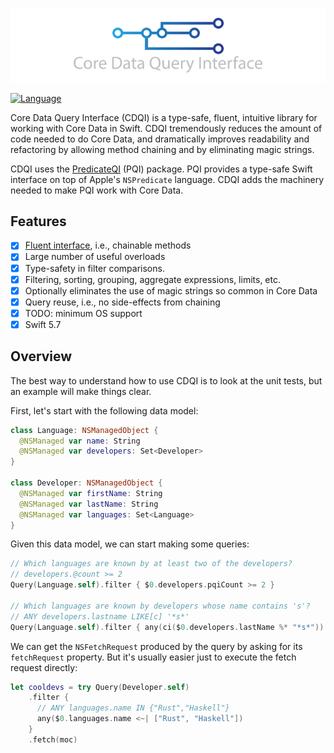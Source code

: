 ![CoreDataQueryInterface](CoreDataQueryInterface.png)

[![Language](https://img.shields.io/badge/Swift-5.7-blue.svg)](http://swift.org)

Core Data Query Interface (CDQI) is a type-safe, fluent, intuitive library for working with Core Data in Swift. CDQI tremendously reduces the amount of code needed to do Core Data, and dramatically improves readability and refactoring by allowing method chaining and by eliminating magic strings.

CDQI uses the [PredicateQI](https://github.com/prosumma/PredicateQI) (PQI) package. PQI provides a type-safe Swift interface on top of Apple's `NSPredicate` language. CDQI adds the machinery needed to make PQI work with Core Data. 

## Features

- [x] [Fluent interface](http://en.wikipedia.org/wiki/Fluent_interface), i.e., chainable methods
- [x] Large number of useful overloads
- [x] Type-safety in filter comparisons.
- [x] Filtering, sorting, grouping, aggregate expressions, limits, etc.
- [x] Optionally eliminates the use of magic strings so common in Core Data
- [x] Query reuse, i.e., no side-effects from chaining
- [x] TODO: minimum OS support
- [x] Swift 5.7

## Overview

The best way to understand how to use CDQI is to look at the unit tests, but an example will make things clear.

First, let's start with the following data model:

```swift
class Language: NSManagedObject {
  @NSManaged var name: String
  @NSManaged var developers: Set<Developer>
}

class Developer: NSManagedObject {
  @NSManaged var firstName: String
  @NSManaged var lastName: String
  @NSManaged var languages: Set<Language>
}
```

Given this data model, we can start making some queries:

```swift
// Which languages are known by at least two of the developers?
// developers.@count >= 2
Query(Language.self).filter { $0.developers.pqiCount >= 2 }

// Which languages are known by developers whose name contains 's'? 
// ANY developers.lastname LIKE[c] '*s*'
Query(Language.self).filter { any(ci($0.developers.lastName %* "*s*")) }
```

We can get the `NSFetchRequest` produced by the query by asking for its `fetchRequest` property. But it's usually easier just to execute the fetch request directly:

```swift
let cooldevs = try Query(Developer.self)
    .filter { 
      // ANY languages.name IN {"Rust","Haskell"}
      any($0.languages.name <~| ["Rust", "Haskell"])
    }
    .fetch(moc)
```
